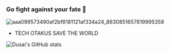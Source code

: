 ### Go fight against your fate 🖖

![aaa099573490af2bf8181121af334a24_8630851657819995358](https://github.com/Sumalene/Sumalene/assets/124686994/9b71d089-17a6-4309-a869-0f9b9ccaf655)

- TECH OTAKUS SAVE THE WORLD

![Dusai's GitHub stats](https://github-readme-stats-git-masterrstaa-rickstaa.vercel.app/api?username=Sumalene&theme=tokyonight)
